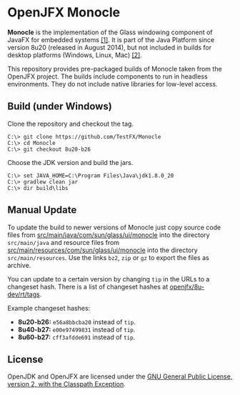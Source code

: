 # OpenJFX Monocle

**Monocle** is the implementation of the Glass windowing component of JavaFX for embedded systems
[\[1\]][1]. It is part of the Java Platform since version 8u20 (released in August 2014), but not
included in builds for desktop platforms (Windows, Linux, Mac) [\[2\]][2].

This repository provides pre-packaged builds of Monocle taken from the OpenJFX project. The builds
include components to run in headless environments. They do not include native libraries for
low-level access.

[1]: https://wiki.openjdk.java.net/display/OpenJFX/Monocle
[2]: http://mail.openjdk.java.net/pipermail/openjfx-dev/2014-November/016111.html

## Build (under Windows)

Clone the repository and checkout the tag.

```
C:\> git clone https://github.com/TestFX/Monocle
C:\> cd Monocle
C:\> git checkout 8u20-b26
```

Choose the JDK version and build the jars.

```
C:\> set JAVA_HOME=C:\Program Files\Java\jdk1.8.0_20
C:\> gradlew clean jar
C:\> dir build\libs
```

## Manual Update

To update the build to newer versions of Monocle just copy source code files from
[src/main/java/com/sun/glass/ui/monocle][10] into the directory `src/main/java` and resource files
from [src/main/resources/com/sun/glass/ui/monocle][11] into the directory `src/main/resources`. Use
the links `bz2`, `zip` or `gz` to export the files as archive.

You can update to a certain version by changing `tip` in the URLs to a changeset hash. There is a
list of changeset hashes at [openjfx/8u-dev/rt/tags][12].

Example changeset hashes:

- **8u20-b26:** `e56a8bbcba20` instead of `tip`.
- **8u40-b27:** `e00e97499831` instead of `tip`.
- **8u60-b27:** `cff3afdde691` instead of `tip`.

[10]: http://hg.openjdk.java.net/openjfx/8u-dev/rt/file/tip/modules/graphics/src/main/java/com/sun/glass/ui/monocle
[11]: http://hg.openjdk.java.net/openjfx/8u-dev/rt/file/tip/modules/graphics/src/main/resources/com/sun/glass/ui/monocle
[12]: http://hg.openjdk.java.net/openjfx/8u-dev/rt/tags

## License

OpenJDK and OpenJFX are licensed under the [GNU General Public License, version 2, with the
Classpath Exception][20].

[20]: http://openjdk.java.net/legal/gplv2+ce.html

